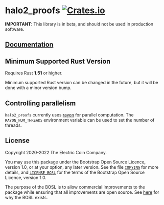 # halo2_proofs [![Crates.io](https://img.shields.io/crates/v/halo2_proofs.svg)](https://crates.io/crates/halo2_proofs) #

**IMPORTANT**: This library is in beta, and should not be used in production software.

## [Documentation](https://docs.rs/halo2_proofs)

## Minimum Supported Rust Version

Requires Rust **1.51** or higher.

Minimum supported Rust version can be changed in the future, but it will be done with a
minor version bump.

## Controlling parallelism

`halo2_proofs` currently uses [rayon](https://github.com/rayon-rs/rayon) for parallel
computation. The `RAYON_NUM_THREADS` environment variable can be used to set the number of
threads.

## License

Copyright 2020-2022 The Electric Coin Company.

You may use this package under the Bootstrap Open Source Licence, version 1.0,
or at your option, any later version. See the file [`COPYING`](../COPYING) for
more details, and [`LICENSE-BOSL`](../LICENSE-BOSL) for the terms of the Bootstrap
Open Source Licence, version 1.0.

The purpose of the BOSL is to allow commercial improvements to the package
while ensuring that all improvements are open source. See
[here](https://electriccoin.co/blog/introducing-tgppl-a-radically-new-type-of-open-source-license/)
for why the BOSL exists.

